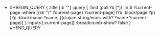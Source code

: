- #+BEGIN_QUERY
  {
  :title [:b ""]
  :query [
   :find (pull ?b [*])
         :in $ ?current-page
         :where
         [(str "/" ?current-page) ?current-page]
         (?b :block/page ?p)
         [?p :block/name ?name]
         [(clojure.string/ends-with? ?name ?current-page)]
  ]
  :inputs [:current-page]}
  :breadcrumb-show? false
  }
  #+END_QUERY